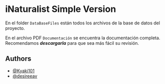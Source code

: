 
# iNaturalist Simple Version

En el folder `DataBaseFiles` están todos los archivos de la base de datos del proyecto.

En el archivo PDF `Documentación` se encuentra la documentación completa. Recomendamos ***descargarla*** para que sea más fácil su revisión.


## Authors

- [@Kyaki101](https://github.com/Kyaki101)
- [@desireeav](https://github.com/desireeav)

